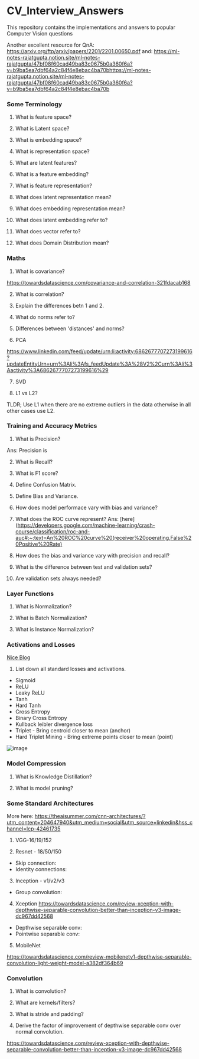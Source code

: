 # CV_Interview_Answers
This repository contains the implementations and answers to popular Computer Vision questions

Another excellent resource for QnA: https://arxiv.org/ftp/arxiv/papers/2201/2201.00650.pdf 
and: https://ml-notes-rajatgupta.notion.site/ml-notes-rajatgupta/47bf08f60cad49ba83c0675b0a360f6a?v=b9ba5ea7dbf64a2c84f4e8ebac4ba70bhttps://ml-notes-rajatgupta.notion.site/ml-notes-rajatgupta/47bf08f60cad49ba83c0675b0a360f6a?v=b9ba5ea7dbf64a2c84f4e8ebac4ba70b 

### Some Terminology

1. What is feature space?

2. What is Latent space?

3. What is embedding space?

4. What is representation space?

5. What are latent features?

6. What is a feature embedding?

7. What is feature representation?

7. What does latent representation mean?

8. What does embedding representation mean?

9. What does latent embedding refer to?

10. What does vector refer to?

11. What does Domain Distribution mean?

### Maths

1. What is covariance?

https://towardsdatascience.com/covariance-and-correlation-321fdacab168

2. What is correlation?

3. Explain the differences betn 1 and 2.

4. What do norms refer to?

5. Differences between 'distances' and norms?

6. PCA

https://www.linkedin.com/feed/update/urn:li:activity:6862677707273199616?updateEntityUrn=urn%3Ali%3Afs_feedUpdate%3A%28V2%2Curn%3Ali%3Aactivity%3A6862677707273199616%29

7. SVD

8. L1 vs L2?

TLDR; Use L1 when there are no extreme outliers in the data otherwise in all other cases use L2. 

### Training and Accuracy Metrics

1. What is Precision?

Ans: Precision is 

2. What is Recall?

3. What is F1 score?

4. Define Confusion Matrix.

5. Define Bias and Variance.

6. How does model performace vary with bias and variance?

7. What does the ROC curve represent?
Ans: [here](https://developers.google.com/machine-learning/crash-course/classification/roc-and-auc#:~:text=An%20ROC%20curve%20(receiver%20operating,False%20Positive%20Rate)

8. How does the bias and variance vary with precision and recall?

9. What is the difference between test and validation sets?

10. Are validation sets always needed?

### Layer Functions

1. What is Normalization?

2. What is Batch Normalization?

2. What is Instance Normalization?

### Activations and Losses 

[Nice Blog](https://rohanvarma.me/Loss-Functions/)

1. List down all standard losses and activations.

* Sigmoid
* ReLU
* Leaky ReLU
* Tanh
* Hard Tanh
* Cross Entropy 
* Binary Cross Entropy
* Kullback leibler divergence loss
* Triplet  - Bring centroid closer to mean (anchor)
* Hard Triplet Mining - Bring extreme points closer to mean (point)

![image](https://user-images.githubusercontent.com/55347156/143975872-0bcf2f0e-3f94-44ba-9a83-0490a9022fa9.png)


### Model Compression

1. What is Knowledge Distillation?

2. What is model pruning?

### Some Standard Architectures

More here: https://theaisummer.com/cnn-architectures/?utm_content=204647940&utm_medium=social&utm_source=linkedin&hss_channel=lcp-42461735 

1. VGG-16/19/152

2. Resnet - 18/50/150

* Skip connection:
* Identity connections:

3. Inception - v1/v2/v3

* Group convolution:

4. Xception
https://towardsdatascience.com/review-xception-with-depthwise-separable-convolution-better-than-inception-v3-image-dc967dd42568 
* Depthwise separable conv:
* Pointwise separable conv:

5. MobileNet

https://towardsdatascience.com/review-mobilenetv1-depthwise-separable-convolution-light-weight-model-a382df364b69

### Convolution

1. What is convolution?

2. What are kernels/filters?

3. What is stride and padding?

4. Derive the factor of improvement of depthwise separable conv over normal convolution.

https://towardsdatascience.com/review-xception-with-depthwise-separable-convolution-better-than-inception-v3-image-dc967dd42568
